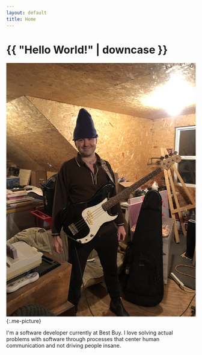 ```yaml
---
layout: default
title: Home
---
```


<h1>{{ "Hello World!" | downcase }}</h1>

![Me holding a Squier bass](/assets/images/me_with_bass.jpeg){:.me-picture}

I'm a software developer currently at Best Buy. I love solving actual
problems with software through processes that center human communication and
not driving people insane.
